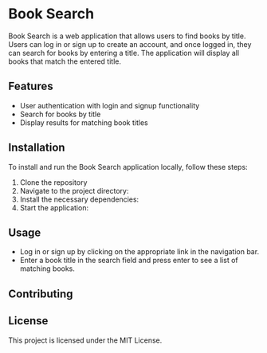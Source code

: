 # Book Search

Book Search is a web application that allows users to find books by title. Users can log in or sign up to create an account, and once logged in, they can search for books by entering a title. The application will display all books that match the entered title.

## Features

- User authentication with login and signup functionality
- Search for books by title
- Display results for matching book titles

## Installation

To install and run the Book Search application locally, follow these steps:

1. Clone the repository
2. Navigate to the project directory:
3. Install the necessary dependencies:
4. Start the application:

## Usage



- Log in or sign up by clicking on the appropriate link in the navigation bar.
- Enter a book title in the search field and press enter to see a list of matching books.

## Contributing


## License

This project is licensed under the MIT License. 
